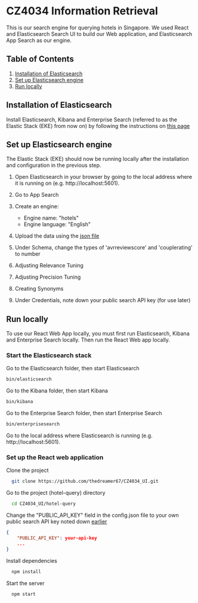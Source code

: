 # CZ4034 Information Retrieval

This is our search engine for querying hotels in Singapore. We used React and Elasticsearch Search UI to
build our Web application, and Elasticsearch App Search as our engine.

## Table of Contents

1. [Installation of Elasticsearch](#installation-of-elasticsearch)
2. [Set up Elasticsearch engine](#set-up-elasticsearch-engine)
3. [Run locally](#run-locally)

## Installation of Elasticsearch

Install Elasticsearch, Kibana and Enterprise Search (referred to as the Elastic Stack (EKE) from now on)
by following the instructions on [this page](https://www.elastic.co/downloads/enterprise-search)

## Set up Elasticsearch engine

The Elastic Stack (EKE) should now be running locally after the installation and configuration in the previous step.

1. Open Elasticsearch in your browser by going to the local address where it is running on (e.g. http://localhost:5601).

2. Go to App Search

3. Create an engine:

   - Engine name: "hotels"
   - Engine language: "English"

4. Upload the data using the [json file](hotelinfo_final.json)

5. Under Schema, change the types of 'avrreviewscore' and 'couplerating' to number

6. Adjusting Relevance Tuning

7. Adjusting Precision Tuning

8. Creating Synonyms

9. Under Credentials, note down your public search API key (for use later)

## Run locally

To use our React Web App locally, you must first run Elasticsearch, Kibana and Enterprise Search locally.
Then run the React Web app locally.

### Start the Elasticsearch stack

Go to the Elasticsearch folder, then start Elasticsearch

```bash
bin/elasticsearch
```

Go to the Kibana folder, then start Kibana

```bash
bin/kibana
```

Go to the Enterprise Search folder, then start Enterprise Search

```bash
bin/enterprisesearch
```

Go to the local address where Elasticsearch is running (e.g. http://localhost:5601).

### Set up the React web application

Clone the project

```bash
  git clone https://github.com/thedreamer67/CZ4034_UI.git
```

Go to the project (hotel-query) directory

```bash
  cd CZ4034_UI/hotel-query
```

Change the "PUBLIC_API_KEY" field in the config.json file to your own public search API key noted down
[earlier](#set-up-the-elastic-engine)

```json
{
    "PUBLIC_API_KEY": your-api-key
    ...
}
```

Install dependencies

```bash
  npm install
```

Start the server

```bash
  npm start
```
